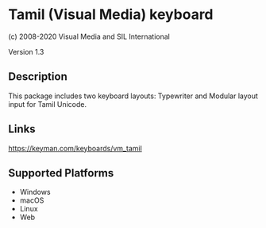 Tamil (Visual Media) keyboard
==============

(c) 2008-2020 Visual Media and SIL International

Version 1.3

Description
-----------

This package includes two keyboard layouts: Typewriter and Modular layout input for Tamil Unicode.

Links
-----
https://keyman.com/keyboards/vm_tamil

Supported Platforms
-------------------
 * Windows
 * macOS
 * Linux
 * Web

